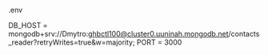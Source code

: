 .env 

 DB_HOST = mongodb+srv://Dmytro:ghbctl100@cluster0.uuninah.mongodb.net/contacts_reader?retryWrites=true&w=majority;
  PORT = 3000 
